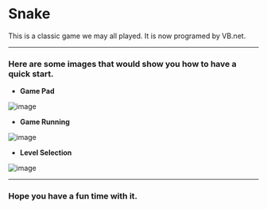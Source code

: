 # Snake
This is a classic game we may all played. It is now programed by VB.net.

---



### Here are some images that would show you how to have a quick start.

- **Game Pad**

![image](https://user-images.githubusercontent.com/40572164/166435422-8b4e452f-b940-49b8-833d-3db21258c3d3.png)

- **Game Running**

![image](https://user-images.githubusercontent.com/40572164/166435470-fded1bbe-acdc-45f2-80da-b1263643230d.png)

- **Level Selection**

![image](https://user-images.githubusercontent.com/40572164/166435579-e3fc2c29-7b47-4d58-bac5-158a95224d54.png)

---

### Hope you have a fun time with it.
